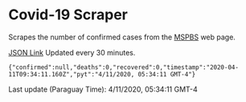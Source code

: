 # Covid-19 Scraper

Scrapes the number of confirmed cases from the [MSPBS](https://www.mspbs.gov.py/covid-19.php) web page.

[JSON Link](https://jmayalag.github.io/covid19-scrape/cases.json)
Updated every 30 minutes.
```
{"confirmed":null,"deaths":0,"recovered":0,"timestamp":"2020-04-11T09:34:11.160Z","pyt":"4/11/2020, 05:34:11 GMT-4"}
```
Last update (Paraguay Time): 4/11/2020, 05:34:11 GMT-4